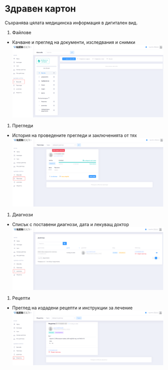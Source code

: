 # Здравен картон

Съхранява цялата медицинска информация в дигитален вид.

1. Файлове 
  - Качване и преглед на документи, изследвания и снимки
  [![Файлове](images/zdraven-karton-01.png)](images/zdraven-karton-01.png)

1. Прегледи
  - История на проведените прегледи и заключенията от тях
  [![Прегледи](images/zdraven-karton-02.png)](images/zdraven-karton-02.png)

1. Диагнози
  - Списък с поставени диагнози, дата и лекуващ доктор
  [![Диагнози](images/zdraven-karton-03.png)](images/zdraven-karton-03.png)

1. Рецепти
  - Преглед на издадени рецепти и инструкции за лечение
  [![Рецепти](images/zdraven-karton-04.png)](images/zdraven-karton-04.png)
